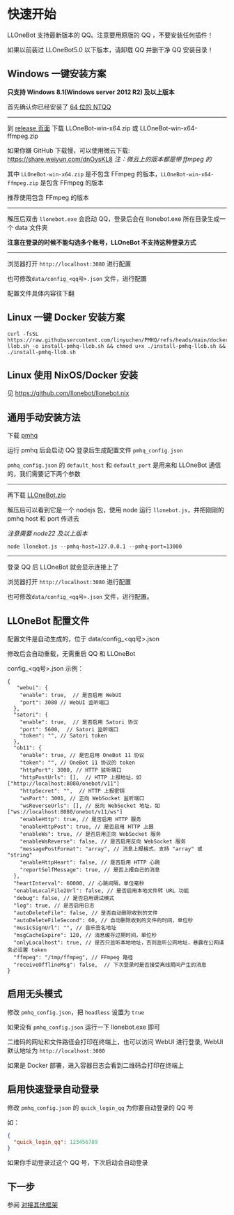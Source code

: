 # 快速开始

LLOneBot 支持最新版本的 QQ。注意要用原版的 QQ ，不要安装任何插件！

如果以前装过 LLOneBot5.0 以下版本，请卸载 QQ 并删干净 QQ 安装目录！

## Windows 一键安装方案

**只支持 Windows 8.1(Windows server 2012 R2) 及以上版本**

首先确认你已经安装了 [64 位的 NTQQ](https://im.qq.com)

---
到 [release 页面](https://github.com/LLOneBot/LLOneBot/releases) 下载 LLOneBot-win-x64.zip 或 LLOneBot-win-x64-ffmpeg.zip

如果你嫌 GitHub 下载慢，可以使用微云下载: 
<https://share.weiyun.com/dnOysKL8>
*注：微云上的版本都是带 ffmpeg 的*

其中 `LLOneBot-win-x64.zip` 是不包含 FFmpeg 的版本，`LLOneBot-win-x64-ffmpeg.zip` 是包含 FFmpeg 的版本

推荐使用包含 FFmpeg 的版本

---
解压后双击 `llonebot.exe` 会启动 QQ，登录后会在 llonebot.exe 所在目录生成一个 data 文件夹

**注意在登录的时候不能勾选多个账号，LLOneBot 不支持这种登录方式**

---
浏览器打开 `http://localhost:3080` 进行配置

也可修改`data/config_<qq号>.json` 文件，进行配置

配置文件具体内容往下翻

## Linux 一键 Docker 安装方案
```shell
curl -fsSL https://raw.githubusercontent.com/linyuchen/PMHQ/refs/heads/main/docker/install-llob.sh -o install-pmhq-llob.sh && chmod u+x ./install-pmhq-llob.sh && ./install-pmhq-llob.sh
```

## Linux 使用 NixOS/Docker 安装

见 <https://github.com/llonebot/llonebot.nix>

## 通用手动安装方法

下载 [pmhq](https://github.com/linyuchen/PMHQ/releases)

运行 pmhq 后会启动 QQ 登录后生成配置文件 `pmhq_config.json`

`pmhq_config.json` 的 `default_host` 和 `default_port` 是用来和 LLOneBot 通信的，我们需要记下两个参数

---

再下载 [LLOneBot.zip](https://github.com/LLOneBot/LLOneBot/releases)

解压后可以看到它是一个 nodejs 包，使用 node 运行 `llonebot.js`，并把刚刚的 pmhq host 和 port 传进去

*注意需要 node22 及以上版本*

```shell
node llonebot.js --pmhq-host=127.0.0.1 --pmhq-port=13000
```

---
登录 QQ 后 LLOneBot 就会显示连接上了

浏览器打开 `http://localhost:3080` 进行配置

也可修改`data/config_<qq号>.json` 文件，进行配置。

## LLOneBot 配置文件

配置文件是自动生成的，位于 data/config_<qq号>.json

修改后会自动重载，无需重启 QQ 和 LLOneBot

config_<qq号>.json 示例：

```json5
{
   "webui": {
    "enable": true,  // 是否启用 WebUI
    "port": 3080 // WebUI 监听端口
  }, 
  "satori": {
    "enable": true,  // 是否启用 Satori 协议
    "port": 5600,  // Satori 监听端口
    "token": "", // Satori token
  },
  "ob11": {
    "enable": true, // 是否启用 OneBot 11 协议
    "token": "", // OneBot 11 协议的 token
    "httpPort": 3000, // HTTP 监听端口
    "httpPostUrls": [],  // HTTP 上报地址，如 ["http://localhost:8080/onebot/v11"]
    "httpSecret": "",  // HTTP 上报密钥
    "wsPort": 3001, // 正向 WebSocket 监听端口
    "wsReverseUrls": [], // 反向 WebSocket 地址，如 ["ws://localhost:8080/onebot/v11/ws"]
    "enableHttp": true, // 是否启用 HTTP 服务
    "enableHttpPost": true, // 是否启用 HTTP 上报
    "enableWs": true, // 是否启用正向 WebSocket 服务
    "enableWsReverse": false, // 是否启用反向 WebSocket 服务
    "messagePostFormat": "array", // 消息上报格式，支持 "array" 或 "string"
    "enableHttpHeart": false, // 是否启用 HTTP 心跳
    "reportSelfMessage": true, // 是否上报自己的消息
  },
  "heartInterval": 60000, // 心跳间隔，单位毫秒
  "enableLocalFile2Url": false, // 是否启用本地文件转 URL 功能
  "debug": false, // 是否启用调试模式
  "log": true, // 是否启用日志
  "autoDeleteFile": false, // 是否自动删除收到的文件
  "autoDeleteFileSecond": 60, // 自动删除收到的文件的时间，单位秒
  "musicSignUrl": "", // 音乐签名地址
  "msgCacheExpire": 120, // 消息缓存过期时间，单位秒
  "onlyLocalhost": true, // 是否只监听本地地址，否则监听公网地址，暴露在公网请务必设置 token
  "ffmpeg": "/tmp/ffmpeg", // FFmpeg 路径
  "receiveOfflineMsg": false,  // 下次登录时是否接受离线期间产生的消息
}
```

## 启用无头模式

修改 `pmhq_config.json`，把 `headless` 设置为 `true`

如果没有 `pmhq_config.json` 运行一下 llonebot.exe 即可

二维码的网址和文件路径会打印在终端上，也可以访问 WebUI 进行登录, WebUI 默认地址为 `http://localhost:3080`

如果是 Docker 部署，进入容器日志会看到二维码会打印在终端上

## 启用快速登录自动登录

修改 `pmhq_config.json` 的 `quick_login_qq` 为你要自动登录的 QQ 号

如：

```json
{
  "quick_login_qq": 123456789
}
```

如果你手动登录过这个 QQ 号，下次启动会自动登录

## 下一步

参阅 [对接其他框架](./configuration.md#对接其他框架)



